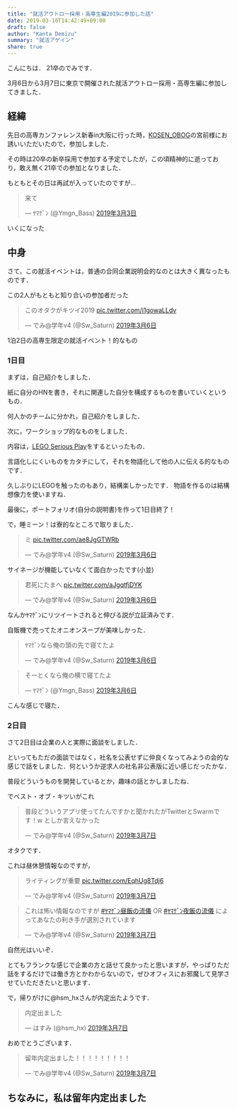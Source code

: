 ```yaml
---
title: "就活アウトロー採用・高専生編2019に参加した話"
date: 2019-03-10T14:42:49+09:00
draft: false
author: "Kanta Demizu"
summary: "就活アゲイン"
share: true
---
```


こんにちは．
21卒のでみです．

3月6日から3月7日に東京で開催された就活アウトロー採用・高専生編に参加してきました．

## 経緯
先日の高専カンファレンス新春in大阪に行った時，[KOSEN_OBOG](https://twitter.com/KosenObog)の宮前様にお誘いいただいたので，参加しました．

その時は20卒の新卒採用で参加する予定でしたが，この頃精神的に逝っており，敢え無く21卒での参加となりました．

もともとその日は再試が入っていたのですが...
<blockquote class="twitter-tweet" data-lang="ja"><p lang="ja" dir="ltr">来て</p>&mdash; ﾔﾏｹﾞﾝ (@Ymgn_Bass) <a href="https://twitter.com/Ymgn_Bass/status/1102199237901602817?ref_src=twsrc%5Etfw">2019年3月3日</a></blockquote>
<script async src="https://platform.twitter.com/widgets.js" charset="utf-8"></script>

いくになった

## 中身
さて，この就活イベントは，普通の合同企業説明会的なのとは大きく異なったものです．

この2人がもともと知り合いの参加者だった
<blockquote class="twitter-tweet" data-lang="ja"><p lang="ja" dir="ltr">このオタクがキツイ2019 <a href="https://t.co/i1gowaLLdv">pic.twitter.com/i1gowaLLdv</a></p>&mdash; でみ@学年v4 (@Sw_Saturn) <a href="https://twitter.com/Sw_Saturn/status/1103228806909747201?ref_src=twsrc%5Etfw">2019年3月6日</a></blockquote>
<script async src="https://platform.twitter.com/widgets.js" charset="utf-8"></script>

1泊2日の高専生限定の就活イベント！的なもの

### 1日目
まずは，自己紹介をしました．

紙に自分のHNを書き，それに関連した自分を構成するものを書いていくというもの．

何人かのチームに分かれ，自己紹介をしました．

次に，ワークショップ的なものをしました．

内容は，[LEGO Serious Play](http://www.seriousplay.jp/)をするといったもの．

言語化しにくいものをカタチにして，それを物語化して他の人に伝える的なものです．

久しぶりにLEGOを触ったのもあり，結構楽しかったです．
物語を作るのは結構想像力を使いますね．

最後に，ポートフォリオ(自分の説明書)を作って1日目終了！
<br />

で，睡ミーン！は寮的なところで取りました．
<blockquote class="twitter-tweet" data-lang="ja"><p lang="ja" dir="ltr">ミ <a href="https://t.co/ae8JgGTWRb">pic.twitter.com/ae8JgGTWRb</a></p>&mdash; でみ@学年v4 (@Sw_Saturn) <a href="https://twitter.com/Sw_Saturn/status/1103254362627825665?ref_src=twsrc%5Etfw">2019年3月6日</a></blockquote>
<script async src="https://platform.twitter.com/widgets.js" charset="utf-8"></script>

サイネージが機能していなくて面白かったです(小並)

<blockquote class="twitter-tweet" data-lang="ja"><p lang="ja" dir="ltr">君死にたまへ <a href="https://t.co/aJgqtfjDYK">pic.twitter.com/aJgqtfjDYK</a></p>&mdash; でみ@学年v4 (@Sw_Saturn) <a href="https://twitter.com/Sw_Saturn/status/1103261652550529024?ref_src=twsrc%5Etfw">2019年3月6日</a></blockquote>
<script async src="https://platform.twitter.com/widgets.js" charset="utf-8"></script>

なんかﾔﾏｹﾞﾝにリツイートされると伸びる説が立証済みです．

自販機で売ってたオニオンスープが美味しかった．

<blockquote class="twitter-tweet" data-lang="ja"><p lang="ja" dir="ltr">ﾔﾏｹﾞﾝなら俺の頭の先で寝てたよ</p>&mdash; でみ@学年v4 (@Sw_Saturn) <a href="https://twitter.com/Sw_Saturn/status/1103430275902521344?ref_src=twsrc%5Etfw">2019年3月6日</a></blockquote>
<script async src="https://platform.twitter.com/widgets.js" charset="utf-8"></script>

<blockquote class="twitter-tweet" data-lang="ja"><p lang="ja" dir="ltr">そーとくなら俺の横で寝てたよ</p>&mdash; ﾔﾏｹﾞﾝ (@Ymgn_Bass) <a href="https://twitter.com/Ymgn_Bass/status/1103429060628115456?ref_src=twsrc%5Etfw">2019年3月6日</a></blockquote>
<script async src="https://platform.twitter.com/widgets.js" charset="utf-8"></script>

こんな感じで寝た．

### 2日目

さて2日目は企業の人と実際に面談をしました．

といってもただの面談ではなく，社名を公表せずに仲良くなってみようの会的な感じで話をしました．何というか逆求人の社名非公表版に近い感じだったかな．

普段どういうものを開発しているとか，趣味の話とかしましたね．

でベスト・オブ・キツいがこれ
<blockquote class="twitter-tweet" data-lang="ja"><p lang="ja" dir="ltr">普段どういうアプリ使ってたんですかと聞かれたがTwitterとSwarmです！w としか言えなかった</p>&mdash; でみ@学年v4 (@Sw_Saturn) <a href="https://twitter.com/Sw_Saturn/status/1103497460196859904?ref_src=twsrc%5Etfw">2019年3月7日</a></blockquote>
<script async src="https://platform.twitter.com/widgets.js" charset="utf-8"></script>

オタクです．

これは昼休憩情報なのですが，
<blockquote class="twitter-tweet" data-lang="ja"><p lang="ja" dir="ltr">ライティングが重要 <a href="https://t.co/EqhUg8Tdj6">pic.twitter.com/EqhUg8Tdj6</a></p>&mdash; でみ@学年v4 (@Sw_Saturn) <a href="https://twitter.com/Sw_Saturn/status/1103499960354390016?ref_src=twsrc%5Etfw">2019年3月7日</a></blockquote>
<script async src="https://platform.twitter.com/widgets.js" charset="utf-8"></script>

<blockquote class="twitter-tweet" data-lang="ja"><p lang="ja" dir="ltr">これは怖い情報なのですが <a href="https://twitter.com/hashtag/%EF%BE%94%EF%BE%8F%EF%BD%B9%EF%BE%9E%EF%BE%9D%E6%98%BC%E9%A3%AF%E3%81%AE%E6%B5%81%E5%84%80?src=hash&amp;ref_src=twsrc%5Etfw">#ﾔﾏｹﾞﾝ昼飯の流儀</a> OR <a href="https://twitter.com/hashtag/%EF%BE%94%EF%BE%8F%EF%BD%B9%EF%BE%9E%EF%BE%9D%E5%A4%9C%E9%A3%AF%E3%81%AE%E6%B5%81%E5%84%80?src=hash&amp;ref_src=twsrc%5Etfw">#ﾔﾏｹﾞﾝ夜飯の流儀</a> によってあなたの利き手が選別されています</p>&mdash; でみ@学年v4 (@Sw_Saturn) <a href="https://twitter.com/Sw_Saturn/status/1103495343226810369?ref_src=twsrc%5Etfw">2019年3月7日</a></blockquote>
<script async src="https://platform.twitter.com/widgets.js" charset="utf-8"></script>

自然光はいいぞ．

とてもフランクな感じで企業の方と話せて良かったと思いますが，やっぱりただ話をするだけでは働き方とかわからないので，ぜひオフィスにお邪魔して見学させていただきたいと思います．

で，帰りがけに@hsm_hxさんが内定出たようです．
<blockquote class="twitter-tweet" data-lang="ja"><p lang="ja" dir="ltr">内定出ました</p>&mdash; はすみ (@hsm_hx) <a href="https://twitter.com/hsm_hx/status/1103541494466543616?ref_src=twsrc%5Etfw">2019年3月7日</a></blockquote>
<script async src="https://platform.twitter.com/widgets.js" charset="utf-8"></script>

おめでとうございます．

<blockquote class="twitter-tweet" data-lang="ja"><p lang="ja" dir="ltr">留年内定出ました！！！！！！！！！</p>&mdash; でみ@学年v4 (@Sw_Saturn) <a href="https://twitter.com/Sw_Saturn/status/1103552589470167041?ref_src=twsrc%5Etfw">2019年3月7日</a></blockquote>
<script async src="https://platform.twitter.com/widgets.js" charset="utf-8"></script>

## ちなみに，私は留年内定出ました



